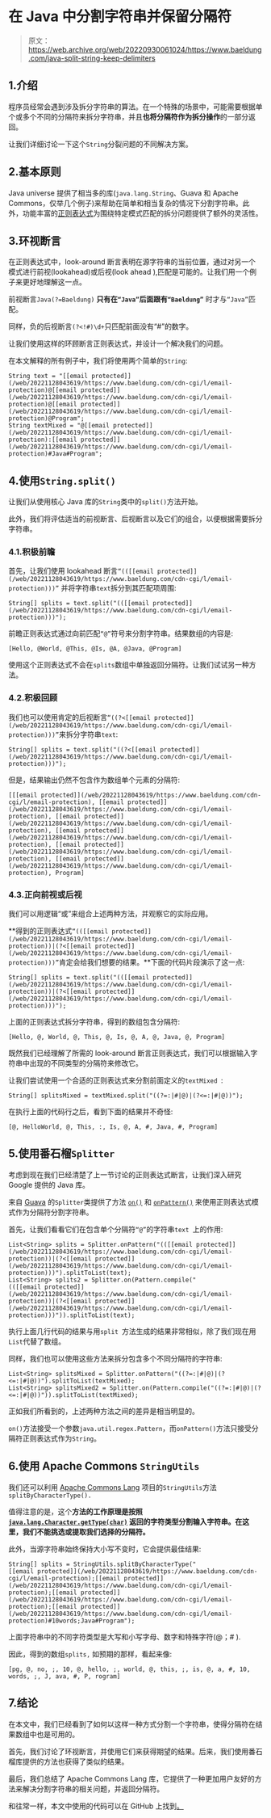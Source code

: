 # 在 Java 中分割字符串并保留分隔符

> 原文：<https://web.archive.org/web/20220930061024/https://www.baeldung.com/java-split-string-keep-delimiters>

## 1.介绍

程序员经常会遇到涉及拆分字符串的算法。在一个特殊的场景中，可能需要根据单个或多个不同的分隔符来拆分字符串，并且**也将分隔符作为拆分操作**的一部分返回。

让我们详细讨论一下这个`String`分裂问题的不同解决方案。

## 2.基本原则

Java universe 提供了相当多的库(`java.lang.String`、Guava 和 Apache Commons，仅举几个例子)来帮助在简单和相当复杂的情况下分割字符串。此外，功能丰富的[正则表达式](/web/20221128043619/https://www.baeldung.com/regular-expressions-java)为围绕特定模式匹配的拆分问题提供了额外的灵活性。

## 3.环视断言

在正则表达式中，look-around 断言表明在源字符串的当前位置，通过对另一个模式进行前视(lookahead)或后视(look ahead ),匹配是可能的。让我们用一个例子来更好地理解这一点。

前视断言`Java(?=Baeldung)` **只有在`“Java”`后面跟有`“Baeldung”`** 时才与`“Java”`匹配。

同样，负的后视断言`(?<!#)\d+`只匹配前面没有“#”的数字。

让我们使用这样的环顾断言正则表达式，并设计一个解决我们的问题。

在本文解释的所有例子中，我们将使用两个简单的`String`:

```
String text = "[[email protected]](/web/20221128043619/https://www.baeldung.com/cdn-cgi/l/email-protection)@[[email protected]](/web/20221128043619/https://www.baeldung.com/cdn-cgi/l/email-protection)@[[email protected]](/web/20221128043619/https://www.baeldung.com/cdn-cgi/l/email-protection)@Program";
String textMixed = "@[[email protected]](/web/20221128043619/https://www.baeldung.com/cdn-cgi/l/email-protection):[[email protected]](/web/20221128043619/https://www.baeldung.com/cdn-cgi/l/email-protection)#Java#Program";
```

## 4.使用`String.split()`

让我们从使用核心 Java 库的`String`类中的`split()`方法开始。

此外，我们将评估适当的前视断言、后视断言以及它们的组合，以便根据需要拆分字符串。

### 4.1.积极前瞻

首先，让我们使用 lookahead 断言`“(([[email protected]](/web/20221128043619/https://www.baeldung.com/cdn-cgi/l/email-protection)))”` 并将字符串`text`拆分到其匹配项周围:

```
String[] splits = text.split("(([[email protected]](/web/20221128043619/https://www.baeldung.com/cdn-cgi/l/email-protection)))");
```

前瞻正则表达式通过向前匹配`“@”`符号来分割字符串。结果数组的内容是:

```
[Hello, @World, @This, @Is, @A, @Java, @Program]
```

使用这个正则表达式不会在`splits`数组中单独返回分隔符。让我们试试另一种方法。

### 4.2.积极回顾

我们也可以使用肯定的后视断言`“((?<[[email protected]](/web/20221128043619/https://www.baeldung.com/cdn-cgi/l/email-protection)))”`来拆分字符串`text`:

```
String[] splits = text.split("((?<[[email protected]](/web/20221128043619/https://www.baeldung.com/cdn-cgi/l/email-protection)))");
```

但是，结果输出仍然不包含作为数组单个元素的分隔符:

```
[[[email protected]](/web/20221128043619/https://www.baeldung.com/cdn-cgi/l/email-protection), [[email protected]](/web/20221128043619/https://www.baeldung.com/cdn-cgi/l/email-protection), [[email protected]](/web/20221128043619/https://www.baeldung.com/cdn-cgi/l/email-protection), [[email protected]](/web/20221128043619/https://www.baeldung.com/cdn-cgi/l/email-protection), [[email protected]](/web/20221128043619/https://www.baeldung.com/cdn-cgi/l/email-protection), [[email protected]](/web/20221128043619/https://www.baeldung.com/cdn-cgi/l/email-protection), Program]
```

### 4.3.正向前视或后视

我们可以用逻辑“或”来组合上述两种方法，并观察它的实际应用。

**得到的正则表达式`“(([[email protected]](/web/20221128043619/https://www.baeldung.com/cdn-cgi/l/email-protection))|(?<[[email protected]](/web/20221128043619/https://www.baeldung.com/cdn-cgi/l/email-protection)))”`肯定会给我们想要的结果。**下面的代码片段演示了这一点:

```
String[] splits = text.split("(([[email protected]](/web/20221128043619/https://www.baeldung.com/cdn-cgi/l/email-protection))|(?<[[email protected]](/web/20221128043619/https://www.baeldung.com/cdn-cgi/l/email-protection)))");
```

上面的正则表达式拆分字符串，得到的数组包含分隔符:

```
[Hello, @, World, @, This, @, Is, @, A, @, Java, @, Program]
```

既然我们已经理解了所需的 look-around 断言正则表达式，我们可以根据输入字符串中出现的不同类型的分隔符来修改它。

让我们尝试使用一个合适的正则表达式来分割前面定义的`textMixed `:

```
String[] splitsMixed = textMixed.split("((?=:|#|@)|(?<=:|#|@))");
```

在执行上面的代码行之后，看到下面的结果并不奇怪:

```
[@, HelloWorld, @, This, :, Is, @, A, #, Java, #, Program]
```

## 5.使用番石榴`Splitter`

考虑到现在我们已经清楚了上一节讨论的正则表达式断言，让我们深入研究 Google 提供的 Java 库。

来自 [Guava](/web/20221128043619/https://www.baeldung.com/guava-guide) 的`Splitter`类提供了方法 [`on()`](https://web.archive.org/web/20221128043619/https://guava.dev/releases/23.0/api/docs/com/google/common/base/Splitter.html#on-java.util.regex.Pattern-) 和 [`onPattern()`](https://web.archive.org/web/20221128043619/https://guava.dev/releases/23.0/api/docs/com/google/common/base/Splitter.html#onPattern-java.lang.String-) 来使用正则表达式模式作为分隔符分割字符串。

首先，让我们看看它们在包含单个分隔符`“@”`的字符串`text `上的作用:

```
List<String> splits = Splitter.onPattern("(([[email protected]](/web/20221128043619/https://www.baeldung.com/cdn-cgi/l/email-protection))|(?<[[email protected]](/web/20221128043619/https://www.baeldung.com/cdn-cgi/l/email-protection)))").splitToList(text);
List<String> splits2 = Splitter.on(Pattern.compile("(([[email protected]](/web/20221128043619/https://www.baeldung.com/cdn-cgi/l/email-protection))|(?<[[email protected]](/web/20221128043619/https://www.baeldung.com/cdn-cgi/l/email-protection)))")).splitToList(text);
```

执行上面几行代码的结果与用`split `方法生成的结果非常相似，除了我们现在用`List`代替了数组。

同样，我们也可以使用这些方法来拆分包含多个不同分隔符的字符串:

```
List<String> splitsMixed = Splitter.onPattern("((?=:|#|@)|(?<=:|#|@))").splitToList(textMixed);
List<String> splitsMixed2 = Splitter.on(Pattern.compile("((?=:|#|@)|(?<=:|#|@))")).splitToList(textMixed);
```

正如我们所看到的，上述两种方法之间的差异是相当明显的。

`on()`方法接受一个参数`java.util.regex.Pattern`，而`onPattern()`方法只接受分隔符正则表达式作为`String`。

## 6.使用 Apache Commons `StringUtils`

我们还可以利用 [Apache Commons Lang](/web/20221128043619/https://www.baeldung.com/java-commons-lang-3) 项目的`StringUtils`方法`splitByCharacterType().`

值得注意的是，这个**方法的工作原理是按照 [`java.lang.Character.getType(char)`](https://web.archive.org/web/20221128043619/https://docs.oracle.com/en/java/javase/11/docs/api/java.base/java/lang/Character.html#getType(char)) 返回的字符类型分割输入字符串。在这里，我们不能挑选或提取我们选择的分隔符。**

此外，当源字符串始终保持大小写不变时，它会提供最佳结果:

```
String[] splits = StringUtils.splitByCharacterType("[[email protected]](/web/20221128043619/https://www.baeldung.com/cdn-cgi/l/email-protection);[[email protected]](/web/20221128043619/https://www.baeldung.com/cdn-cgi/l/email-protection);[[email protected]](/web/20221128043619/https://www.baeldung.com/cdn-cgi/l/email-protection);[[email protected]](/web/20221128043619/https://www.baeldung.com/cdn-cgi/l/email-protection)#10words;Java#Program");
```

上面字符串中的不同字符类型是大写和小写字母、数字和特殊字符(@；# ).

因此，得到的数组`splits,` 如预期的那样，看起来像:

```
[pg, @, no, ;, 10, @, hello, ;, world, @, this, ;, is, @, a, #, 10, words, ;, J, ava, #, P, rogram]
```

## 7.结论

在本文中，我们已经看到了如何以这样一种方式分割一个字符串，使得分隔符在结果数组中也是可用的。

首先，我们讨论了环视断言，并使用它们来获得期望的结果。后来，我们使用番石榴库提供的方法也获得了类似的结果。

最后，我们总结了 Apache Commons Lang 库，它提供了一种更加用户友好的方法来解决分割字符串的相关问题，并返回分隔符。

和往常一样，本文中使用的代码可以在 GitHub 上找到[。](https://web.archive.org/web/20221128043619/https://github.com/eugenp/tutorials/tree/master/core-java-modules/core-java-string-operations-3)